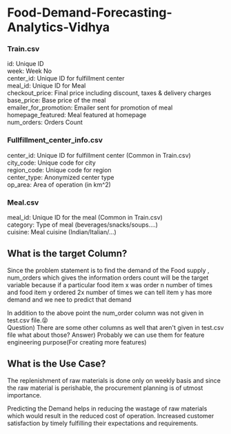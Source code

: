 # Food-Demand-Forecasting-Analytics-Vidhya

### Train.csv
id:	Unique ID                                                                                                                                   
week:	Week No                                                                                                                                   
center_id:	Unique ID for fulfillment center                                                                                                                                                                                                                                                                      
meal_id: Unique ID for Meal                                                                                                                                   
checkout_price:	Final price including discount, taxes & delivery charges                                                                                                                                   
base_price:	Base price of the meal                                                                                                                                                                                                                                                                      
emailer_for_promotion:	Emailer sent for promotion of meal                                                                                                                                   
homepage_featured:	Meal featured at homepage                                                                                                                                   
num_orders:	Orders Count

### Fullfillment_center_info.csv

center_id:	Unique ID for fulfillment center (Common in Train.csv)                                                                                             
city_code:	Unique code for city                                                                                                                                                                                  
region_code:  Unique code for region                                                                                                                                                                                                                                                                           
center_type:  Anonymized center type                                                                                                                                                                                  
op_area:  Area of operation (in km^2)

### Meal.csv
meal_id:	Unique ID for the meal (Common in Train.csv)                                                                                                                                                                                        
category:	Type of meal (beverages/snacks/soups….)                                                                                            
cuisine:	Meal cuisine (Indian/Italian/…)

## What is the target Column?

Since the problem statement is to find the demand of the Food supply , num_orders which gives the information orders count will be the target variable because if a particular food item x was order n number of times and food item y ordered 2x number of times we can tell item y has more demand and we nee to predict that demand                                                                  

In addition to the above point the num_order column was not given in test.csv file.😝                                                      
Question) There are some other columns as well that aren't given in test.csv file what about those?
Answer) Probably we can use them for feature engineering purpose(For creating more features)


## What is the Use Case?

The replenishment of raw materials is done only on weekly basis and since the raw material is perishable, the procurement planning is of utmost importance.  


Predicting the Demand helps in reducing the wastage of raw materials which would result in the reduced cost of operation. Increased customer satisfaction by timely fulfilling their expectations and requirements.

